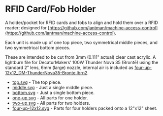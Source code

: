 # RFID Card/Fob Holder

A holder/pocket for RFID cards and fobs to align and hold them over a RFID reader; designed for [https://github.com/jantman/machine-access-control](https://github.com/jantman/machine-access-control).

Each unit is made up of one top piece, two symmetrical middle pieces, and two symmetrical bottom pieces.

These are intended to be cut from 3mm (0.111" actual) clear cast acrylic. A lightburn file for DecaturMakers' 100W Thunder Nova 35 (Brontē) using the standard 2" lens, 6mm (large) nozzle, internal air is included as [four-up-12x12_DM-ThunderNova35-Bronte.lbrn2](four-up-12x12_DM-ThunderNova35-Bronte.lbrn2).

* [top.svg](top.svg) - The top piece.
* [middle.svg](middle.svg) - Just a single middle piece.
* [bottom.svg](bottom.svg) - Just a single bottom piece.
* [one-up.svg](one-up.svg) - All parts for one holder.
* [two-up.svg](two-up.svg) - All parts for two holders.
* [four-up-12x12.svg](four-up-12x12.svg) - Parts for four holders packed onto a 12"x12" sheet.
